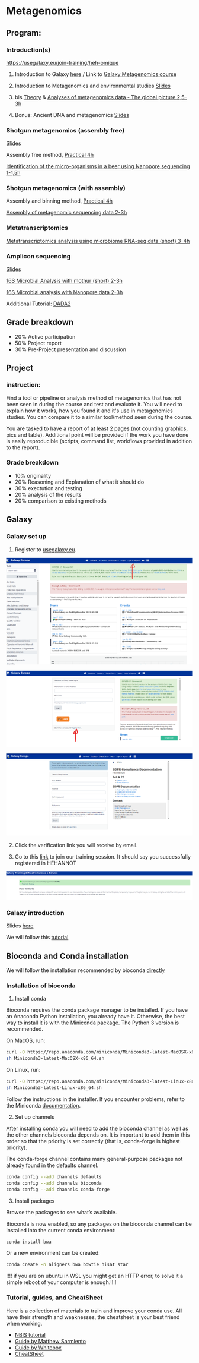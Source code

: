 # Metagenomics

## Program:

### Introduction(s)

https://usegalaxy.eu/join-training/heh-omique

1. Introduction to Galaxy [here](https://training.galaxyproject.org/training-material/topics/introduction/tutorials/galaxy-intro-short/tutorial.html) / Link to [Galaxy Metagenomics course](https://training.galaxyproject.org/training-material/topics/metagenomics/)
    
2. Introduction to Metagenomics and environmental studies [Slides](Presentation/intro_to_metagenomics.pdf)
2. bis [Theory](https://training.galaxyproject.org/training-material/topics/metagenomics/slides/introduction.html#1) & [Analyses of metagenomics data - The global picture 2,5-3h](https://training.galaxyproject.org/training-material/topics/metagenomics/tutorials/general-tutorial/tutorial.html#shotgun-metagenomics-data)

3. Bonus: Ancient DNA and metagenomics [Slides](Presentation/Ancient_metagenomics.pdf)


### Shotgun metagenomics (assembly free)

[Slides](Presentation/shotgun_metagenomics.pdf)

Assembly free method, [Practical 4h](usage/assembly_free.md)

[Identification of the micro-organisms in a beer using Nanopore sequencing 1-1,5h](https://training.galaxyproject.org/training-material/topics/metagenomics/tutorials/beer-data-analysis/tutorial.html#assign-taxonomic-classification)

### Shotgun metagenomics (with assembly)

Assembly and binning method, [Practical 4h](usage/assembly_binning_based.md)

[Assembly of metagenomic sequencing data 2-3h](https://training.galaxyproject.org/training-material/topics/metagenomics/tutorials/metagenomics-assembly/tutorial.html#visualization-of-the-de-novo-assembly-graph)

### Metatranscriptomics

[Metatranscriptomics analysis using microbiome RNA-seq data (short) 3-4h](https://training.galaxyproject.org/training-material/topics/metagenomics/tutorials/metatranscriptomics-short/tutorial.html)

### Amplicon sequencing 

[Slides](Presentation/Metabarcoding.pdf)

[16S Microbial Analysis with mothur (short) 2-3h](https://training.galaxyproject.org/training-material/topics/metagenomics/tutorials/mothur-miseq-sop-short/tutorial.html#optional-calculate-error-rates-based-on-our-mock-community)

[16S Microbial analysis with Nanopore data 2-3h](https://training.galaxyproject.org/training-material/topics/metagenomics/tutorials/nanopore-16S-metagenomics/tutorial.html)

Additional Tutorial: [DADA2](usage/metabarcoding.md)

## Grade breakdown

* 20% Active participation
* 50% Project report
* 30% Pre-Project presentation and discussion

## Project 

### instruction:

Find a tool or pipeline or analysis method of metagenomics that has not been seen in during the course and test and evaluate it.
You will need to explain how it works, how you found it and it's use in metagenomics studies.
You can compare it to a similar tool/method seen during the course.

You are tasked to have a report of at least 2 pages (not counting graphics, pics and table).
Additional point will be provided if the work you have done is easily reproducible (scripts, command list, workflows provided in addition to the report).

### Grade breakdown

* 10% originality
* 20% Reasoning and Explanation of what it should do
* 30% exectution and testing
* 20% analysis of the results
* 20% comparison to existing methods

## Galaxy

### Galaxy set up

1. Register to [usegalaxy.eu](http://usegalaxy.eu/).

![Galaxy1](figures/Galaxy1.png)

![Galaxy2](figures/Galaxy2.png)

![Galaxy3](figures/Galaxy3.png)

2. Click the verification link you will receive by email.

3. Go to this [link](https://usegalaxy.eu/join-training/hehannot/) to join our training session. 
It should say you successfully registered in HEHANNOT

![Galaxy4](figures/Galaxy4.png)

### Galaxy introduction

Slides [here](https://training.galaxyproject.org/training-material/topics/introduction/tutorials/galaxy-intro-short/slides.html#1)

We will follow this [tutorial](https://training.galaxyproject.org/training-material/topics/introduction/tutorials/galaxy-intro-short/tutorial.html)

## Bioconda and Conda installation

We will follow the installation recommended by bioconda [directly](https://bioconda.github.io/user/install.html)

### Installation of bioconda

1. Install conda

Bioconda requires the conda package manager to be installed. If you have an Anaconda Python installation, you already have it. Otherwise, the best way to install it is with the Miniconda package. The Python 3 version is recommended.

On MacOS, run:

```bash
curl -O https://repo.anaconda.com/miniconda/Miniconda3-latest-MacOSX-x86_64.sh
sh Miniconda3-latest-MacOSX-x86_64.sh
```

On Linux, run:

```bash
curl -O https://repo.anaconda.com/miniconda/Miniconda3-latest-Linux-x86_64.sh
sh Miniconda3-latest-Linux-x86_64.sh
```

Follow the instructions in the installer. If you encounter problems, refer to the Miniconda [documentation](https://conda.io/en/latest/miniconda.html).


2. Set up channels

After installing conda you will need to add the bioconda channel as well as the other channels bioconda depends on. It is important to add them in this order so that the priority is set correctly (that is, conda-forge is highest priority).

The conda-forge channel contains many general-purpose packages not already found in the defaults channel.

```bash
conda config --add channels defaults
conda config --add channels bioconda
conda config --add channels conda-forge
```

3. Install packages

Browse the packages to see what’s available.

Bioconda is now enabled, so any packages on the bioconda channel can be installed into the current conda environment:

```bash
conda install bwa
```

Or a new environment can be created:

```bash
conda create -n aligners bwa bowtie hisat star
```

!!!! if you are on ubuntu in WSL you might get an HTTP error, to solve it a simple reboot of your computer is enough.!!!!

### Tutorial, guides, and CheatSheet

Here is a collection of materials to train and improve your conda use. All have their strength and weaknesses, the cheatsheet is your best friend when working.

* [NBIS tutorial](https://nbis-reproducible-research.readthedocs.io/en/course_2104/conda/)
* [Guide by Matthew Sarmiento](https://towardsdatascience.com/a-guide-to-conda-environments-bc6180fc533)
* [Guide by Whitebox](https://whiteboxml.com/blog/the-definitive-guide-to-python-virtual-environments-with-conda)
* [CheatSheet](https://docs.conda.io/projects/conda/en/4.6.0/_downloads/52a95608c49671267e40c689e0bc00ca/conda-cheatsheet.pdf)

